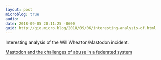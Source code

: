 ```yaml
---
layout: post
microblog: true
audio: 
date: 2018-09-05 20:11:25 -0600
guid: http://gio.micro.blog/2018/09/06/interesting-analysis-of.html
---
```

Interesting analysis of the Will Wheaton/Mastodon incident.

[Mastodon and the challenges of abuse in a federated system](https://nolanlawson.com/2018/08/31/mastodon-and-the-challenges-of-abuse-in-a-federated-system/)
